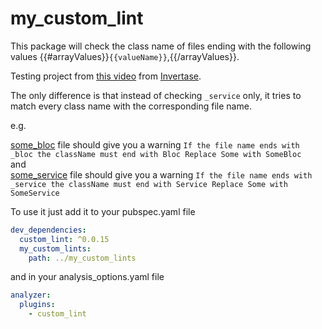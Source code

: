 # my_custom_lint

This package will check the class name of files ending with the following values {{#arrayValues}}`{{valueName}}`,{{/arrayValues}}.

Testing project from [this video](https://www.youtube.com/watch?v=Okg1Os-gtbo) from [Invertase](https://invertase.io).

The only difference is that instead of checking `_service` only, it tries to match every class name with the corresponding file name.

e.g.

[some_bloc](my_dart_app/some_bloc.dart) file should give you a warning `If the file name ends with _bloc the className must end with Bloc
Replace Some with SomeBloc`<br>
and<br>
[some_service](my_dart_app/some_service.dart) file should give you a warning `If the file name ends with _service the className must end with Service
Replace Some with SomeService`<br>


To use it just add it to your pubspec.yaml file

```yaml
dev_dependencies:
  custom_lint: ^0.0.15
  my_custom_lints:
    path: ../my_custom_lints
```

and in your analysis_options.yaml file

```yaml
analyzer:
  plugins:
    - custom_lint
```